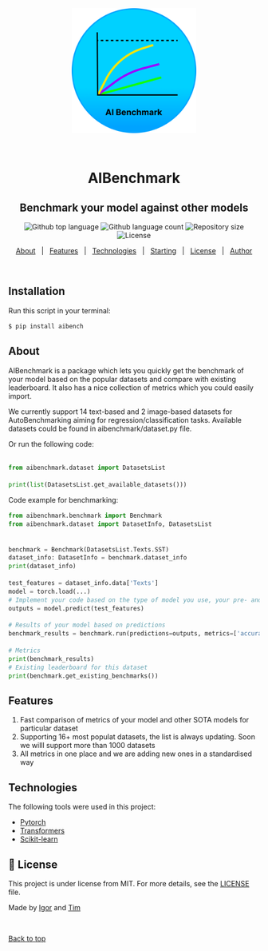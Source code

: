 <div align="center" id="top"> 
  <img src="media/aibenchmark-logo.png" width="250px" alt="aibencharmk" />

  &#xa0;

  <!-- <a href="https://aibenchmark.netlify.app">Demo</a> -->
</div>

<h1 align="center">AIBenchmark</h1>
<h2 align="center">Benchmark your model against other models</h2>

<p align="center">
  <img alt="Github top language" src="https://img.shields.io/github/languages/top/BasedLabs/aibenchmark?color=56BEB8">

  <img alt="Github language count" src="https://img.shields.io/github/languages/count/BasedLabs/aibenchmark?color=56BEB8">

  <img alt="Repository size" src="https://img.shields.io/github/repo-size/BasedLabs/aibenchmark?color=56BEB8">

  <img alt="License" src="https://img.shields.io/github/license/BasedLabs/aibenchmark?color=56BEB8">

  <!-- <img alt="Github issues" src="https://img.shields.io/github/issues/BasedLabs/aibenchmark?color=56BEB8" /> -->

  <!-- <img alt="Github forks" src="https://img.shields.io/github/forks/BasedLabs/aibenchmark?color=56BEB8" /> -->

  <!-- <img alt="Github stars" src="https://img.shields.io/github/stars/BasedLabs/aibenchmark?color=56BEB8" /> -->
</p>

<!-- Status -->

<!-- <h4 align="center"> 
  🚧  NoLabs 🚀 Under construction...  🚧
</h4> 

<hr> -->

<p align="center">
  <a href="#dart-about">About</a> &#xa0; | &#xa0; 
  <a href="#sparkles-features">Features</a> &#xa0; | &#xa0;
  <a href="#Technologies">Technologies</a> &#xa0; | &#xa0;
  <a href="#checkered_flag-starting">Starting</a> &#xa0; | &#xa0;
  <a href="#memo-license">License</a> &#xa0; | &#xa0;
  <a href="https://github.com/BasedLabs" target="_blank">Author</a>
</p>

<br>

## Installation ##

Run this script in your terminal:
```bash
$ pip install aibench
```

## About ##

AIBenchmark is a package which lets you quickly get the benchmark of your model based on the popular datasets and compare with existing leaderboard. It also has a nice collection of metrics which you could easily import.

We currently support 14 text-based and 2 image-based datasets for AutoBenchmarking aiming for regression/classification tasks. Available datasets could be found in aibenchmark/dataset.py file. 

Or run the following code:

```python

from aibenchmark.dataset import DatasetsList

print(list(DatasetsList.get_available_datasets()))

```

Code example for benchmarking:

```python
from aibenchmark.benchmark import Benchmark
from aibenchmark.dataset import DatasetInfo, DatasetsList


benchmark = Benchmark(DatasetsList.Texts.SST)
dataset_info: DatasetInfo = benchmark.dataset_info
print(dataset_info)

test_features = dataset_info.data['Texts']
model = torch.load(...)
# Implement your code based on the type of model you use, your pre- and post-processing etc.
outputs = model.predict(test_features)

# Results of your model based on predictions
benchmark_results = benchmark.run(predictions=outputs, metrics=['accuracy', 'precision', 'recall', 'f1_score']) 

# Metrics
print(benchmark_results)
# Existing leaderboard for this dataset
print(benchmark.get_existing_benchmarks())
```

## Features ##

1) Fast comparison of metrics of your model and other SOTA models for particular dataset
2) Supporting 16+ most populat datasets, the list is always updating. Soon we willl support more than 1000 datasets
3) All metrics in one place and we are adding new ones in a standardised way

## Technologies ##

The following tools were used in this project:

- [Pytorch](https://pytorch.org/)
- [Transformers](https://huggingface.co/transformers)
- [Scikit-learn](https://scikit-learn.org/stable/)


## :memo: License ##

This project is under license from MIT. For more details, see the [LICENSE](LICENSE.md) file.


Made by <a href="https://github.com/jaktenstid" target="_blank">Igor</a> and <a href="https://github.com/timurishmuratov7" target="_blank">Tim</a>

&#xa0;

<a href="#top">Back to top</a>
